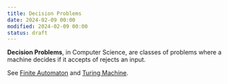```yaml
---
title: Decision Problems
date: 2024-02-09 00:00
modified: 2024-02-09 00:00
status: draft
---
```


**Decision Problems**, in Computer Science, are classes of problems where a machine decides if it accepts of rejects an input.

See [Finite Automaton](finite-automaton.md) and [Turing Machine](../../../permanent/turing-machine.md).
